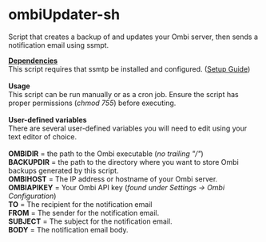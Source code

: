 # ombiUpdater-sh
Script that creates a backup of and updates your Ombi server, then sends a notification email using ssmpt.

<b><u>Dependencies</u></b><br>
This script requires that ssmtp be installed and configured. (<a href="https://www.nixtutor.com/linux/send-mail-with-gmail-and-ssmtp/">Setup Guide</a>)<br><br>
<b>Usage</b><br>
This script can be run manually or as a cron job. Ensure the script has proper permissions (<i>chmod 755</i>) before executing.<br><br>
<b>User-defined variables</b><br>
There are several user-defined variables you will need to edit using your text editor of choice.<br><br>
<b>OMBIDIR</b> = the path to the Ombi executable (<i>no trailing "/"</i>)<br>
<b>BACKUPDIR</b> = the path to the directory where you want to store Ombi backups generated by this script.<br> 
<b>OMBIHOST</b> = The IP address or hostname of your Ombi server.<br>
<b>OMBIAPIKEY</b> = Your Ombi API key (<i>found under Settings -> Ombi Configuration</i>)<br>
<b>TO</b> = The recipient for the notification email<br>
<b>FROM</b> = The sender for the notification email.<br>
<b>SUBJECT</b> = The subject for the notification email.<br> 
<b>BODY</b> = The notification email body.

